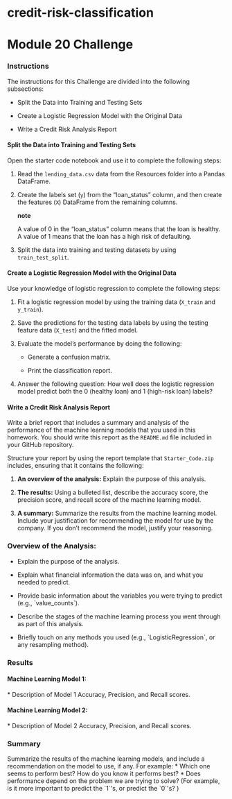 # credit-risk-classification
<div id="assignment_show" class="assignment content_underline_links">
    <!--Student View-->
    <div class="assignment-title">
      <div class="title-content">
        <h1 class="title">
          Module 20 Challenge
        </h1>
      </div>
  <div class="description user_content enhanced"><div id="bootcamp">
<img style="display: none;" src="https://static.bc-edx.com/data/dl-1-2/m20/lms/img/banner.jpg" alt="lesson banner" tabindex="0" role="button" aria-label="lesson banner. Click to Enlarge." class="external-link-icon">
    <h3>Instructions</h3>
    <p>The instructions for this Challenge are divided into the following subsections:</p>
    <ul>
        <li>
            <p>Split the Data into Training and Testing Sets</p>
        </li>
        <li>
            <p>Create a Logistic Regression Model with the Original Data</p>
        </li>
        <li>
            <p>Write a Credit Risk Analysis Report</p>
        </li>
    </ul>
    <h4>Split the Data into Training and Testing Sets</h4>
    <p>Open the starter code notebook and use it to complete the following steps:</p>
    <ol>
        <li>
            <p>Read the <code>lending_data.csv</code> data from the Resources folder into a Pandas DataFrame.</p>
        </li>
        <li>
            <p>Create the labels set (<code>y</code>) from the “loan_status” column, and then create the features (<code>X</code>) DataFrame from the remaining columns.</p>
            <div class="content-section callout note title-above"><strong class="blockquote-title">note</strong><div>
                <p>A value of 0 in the “loan_status” column means that the loan is healthy. A value of 1 means that the loan has a high risk of defaulting.</p>
            </div></div>
        </li>
        <li>
            <p>Split the data into training and testing datasets by using <code>train_test_split</code>.</p>
        </li>
    </ol>
    <h4>Create a Logistic Regression Model with the Original Data</h4>
    <p>Use your knowledge of logistic regression to complete the following steps:</p>
    <ol>
        <li>
            <p>Fit a logistic regression model by using the training data (<code>X_train</code> and <code>y_train</code>).</p>
        </li>
        <li>
            <p>Save the predictions for the testing data labels by using the testing feature data (<code>X_test</code>) and the fitted model.</p>
        </li>
        <li>
            <p>Evaluate the model’s performance by doing the following:</p>
            <ul>
                <li>
                    <p>Generate a confusion matrix.</p>
                </li>
                <li>
                    <p>Print the classification report.</p>
                </li>
            </ul>
        </li>
        <li>
            <p>Answer the following question: How well does the logistic regression model predict both the 0 (healthy loan) and 1 (high-risk loan) labels?</p>
        </li>
    </ol>
    <h4>Write a Credit Risk Analysis Report</h4>
    <p>Write a brief report that includes a summary and analysis of the performance of the machine learning models that you used in this homework. You should write this report as the <code>README.md</code> file included in your GitHub repository.</p>
    <p>Structure your report by using the report template that <code>Starter_Code.zip</code> includes, ensuring that it contains the following:</p>
    <ol>
        <li>
            <p><strong>An overview of the analysis:</strong> Explain the purpose of this analysis.</p>
        </li>
        <li>
            <p><strong>The results:</strong> Using a bulleted list, describe the accuracy score, the precision score, and recall score of the machine learning model.</p>
        </li>
        <li>
            <p><strong>A summary:</strong> Summarize the results from the machine learning model. Include your justification for recommending the model for use by the company. If you don’t recommend the model, justify your reasoning.</p>
        </li>
    </ol>
</div>
<div>
    <h3>Overview of the Analysis:</h3>
        <ul>
            <li>
                <p>Explain the purpose of the analysis.</p>
            </li>
            <li>
                <p>Explain what financial information the data was on, and what you needed to predict.</p>
            </li>
            <li>
                <p>Provide basic information about the variables you were trying to predict (e.g., `value_counts`).</p>
            </li>
            <li>
                <p>Describe the stages of the machine learning process you went through as part of this analysis.</p>
            </li>
            <li>
                <p>Briefly touch on any methods you used (e.g., `LogisticRegression`, or any resampling method).</p>
            </li>
        </ul>
    <h3>Results</h3>
    <h4>Machine Learning Model 1:</h4>
        * Description of Model 1 Accuracy, Precision, and Recall scores.
    <h4>Machine Learning Model 2:</h4>
        * Description of Model 2 Accuracy, Precision, and Recall scores.
    <h3>Summary</h3>
        Summarize the results of the machine learning models, and include a recommendation on the model to use, if any. For example:
        * Which one seems to perform best? How do you know it performs best?
        * Does performance depend on the problem we are trying to solve? (For example, is it more important to predict the `1`'s, or predict the `0`'s? )
</div>